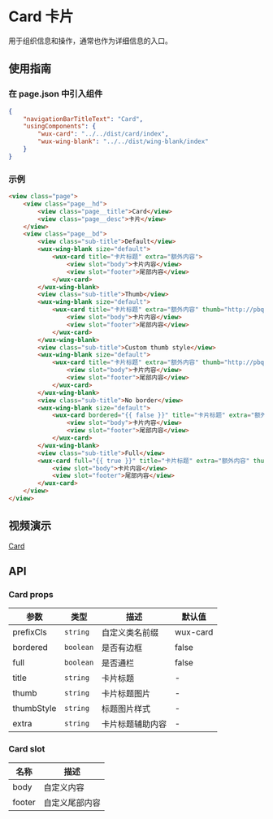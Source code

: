 # Card 卡片

用于组织信息和操作，通常也作为详细信息的入口。

## 使用指南

### 在 page.json 中引入组件

```json
{
    "navigationBarTitleText": "Card",
    "usingComponents": {
        "wux-card": "../../dist/card/index",
        "wux-wing-blank": "../../dist/wing-blank/index"
    }
}
```

### 示例

```html
<view class="page">
    <view class="page__hd">
        <view class="page__title">Card</view>
        <view class="page__desc">卡片</view>
    </view>
    <view class="page__bd">
        <view class="sub-title">Default</view>
        <wux-wing-blank size="default">
            <wux-card title="卡片标题" extra="额外内容">
                <view slot="body">卡片内容</view>
                <view slot="footer">尾部内容</view>
            </wux-card>
        </wux-wing-blank>
        <view class="sub-title">Thumb</view>
        <wux-wing-blank size="default">
            <wux-card title="卡片标题" extra="额外内容" thumb="http://pbqg2m54r.bkt.clouddn.com/logo.png">
                <view slot="body">卡片内容</view>
                <view slot="footer">尾部内容</view>
            </wux-card>
        </wux-wing-blank>
        <view class="sub-title">Custom thumb style</view>
        <wux-wing-blank size="default">
            <wux-card title="卡片标题" extra="额外内容" thumb="http://pbqg2m54r.bkt.clouddn.com/logo.png" thumb-style="border-radius: 50%;">
                <view slot="body">卡片内容</view>
                <view slot="footer">尾部内容</view>
            </wux-card>
        </wux-wing-blank>
        <view class="sub-title">No border</view>
        <wux-wing-blank size="default">
            <wux-card bordered="{{ false }}" title="卡片标题" extra="额外内容" thumb="http://pbqg2m54r.bkt.clouddn.com/logo.png">
                <view slot="body">卡片内容</view>
                <view slot="footer">尾部内容</view>
            </wux-card>
        </wux-wing-blank>
        <view class="sub-title">Full</view>
        <wux-card full="{{ true }}" title="卡片标题" extra="额外内容" thumb="http://pbqg2m54r.bkt.clouddn.com/logo.png">
            <view slot="body">卡片内容</view>
            <view slot="footer">尾部内容</view>
        </wux-card>
    </view>
</view>
```

## 视频演示

[Card](./_media/card.mp4 ':include :type=iframe width=375px height=667px')

## API

### Card props

| 参数 | 类型 | 描述 | 默认值 |
| --- | --- | --- | --- |
| prefixCls | <code>string</code> | 自定义类名前缀 | wux-card |
| bordered | <code>boolean</code> | 是否有边框 | false |
| full | <code>boolean</code> | 是否通栏 | false |
| title | <code>string</code> | 卡片标题 | - |
| thumb | <code>string</code> | 卡片标题图片 | - |
| thumbStyle | <code>string</code> | 标题图片样式 | - |
| extra | <code>string</code> | 卡片标题辅助内容 | - |

### Card slot

| 名称 | 描述 |
| --- | --- |
| body | 自定义内容 |
| footer | 自定义尾部内容 |